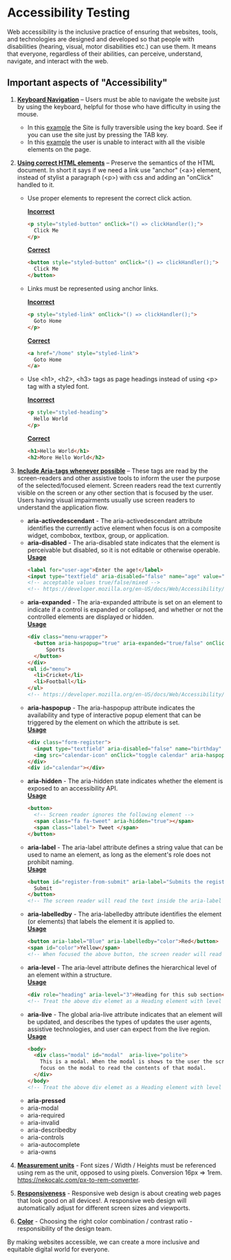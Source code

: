 # Accessibility Testing

Web accessibility is the inclusive practice of ensuring that websites, tools, and technologies are designed and developed so that people with disabilities (hearing, visual, motor disabilities etc.) can use them. It means that everyone, regardless of their abilities, can perceive, understand, navigate, and interact with the web.

## Important aspects of "Accessibility"

1. <ins>**Keyboard Navigation**</ins> – Users must be able to navigate the website just by using the keyboard, helpful for those who have difficulty in using the mouse.
    - In this [example](https://vishwac09.github.io/web-a11y-guidelines/keyboard-accessibility/correct/index.html) the Site is fully traversible using the key board. See if you can use the site just by pressing the TAB key.
    - In this [example](https://vishwac09.github.io/web-a11y-guidelines/keyboard-accessibility/incorrect/index.html) the user is unable to interact with all the visible elements on the page.

2. <ins>**Using correct HTML elements**</ins> – Preserve the semantics of the HTML document. In short it says if we need a link use "anchor" (&lt;a&gt;) element, instead of stylist a paragraph (&lt;p&gt;) with css and adding an "onClick" handled to it.

    - Use proper elements to represent the correct click action.

      <ins>**Incorrect**</ins>
      ```html
      <p style="styled-button" onClick="() => clickHandler();">
        Click Me
      </p>
      ```
      <ins>**Correct**</ins>
      ```html
      <button style="styled-button" onClick="() => clickHandler();">
        Click Me
      </button>
      ```

    - Links must be represented using anchor links.
    
      <ins>**Incorrect**</ins>
      ```html
      <p style="styled-link" onClick="() => clickHandler();">
        Goto Home
      </p>
      ```
      <ins>**Correct**</ins>
      ```html
      <a href="/home" style="styled-link">
        Goto Home
      </a>
      ```

    - Use &lt;h1&gt;, &lt;h2&gt;, &lt;h3&gt; tags as page headings instead of using &lt;p&gt; tag with a styled font.

      <ins>**Incorrect**</ins>
      ```html
      <p style="styled-heading">
        Hello World
      </p>
      ```
      <ins>**Correct**</ins>
      ```html
      <h1>Hello World</h1>
      <h2>More Hello World</h2>
      ```

3. <ins>**Include Aria-tags whenever possible**</ins> – These tags are read by the screen-readers and other assistive tools to inform the user the purpose of the selected/focused element. Screen readers read the text currently visible on the screen or any other section that is focused by the user. Users having visual impairments usually use screen readers to understand the application flow.
    - **aria-activedescendant** - The aria-activedescendant attribute identifies the currently active element when focus is on a composite widget, combobox, textbox, group, or application.
    - **aria-disabled** - The aria-disabled state indicates that the element is perceivable but   disabled, so it is not editable or otherwise operable.<br>
      <ins>**Usage**</ins>
      ```html
      <label for="user-age">Enter the age!</label>
      <input type="textfield" aria-disabled="false" name="age" value="" id="user-age" />
      <!-- acceptable values true/false/mixed -->
      <!-- https://developer.mozilla.org/en-US/docs/Web/Accessibility/ARIA/Attributes/aria-disabled -->
      ```
    - **aria-expanded** - The aria-expanded attribute is set on an element to indicate if a control is expanded or collapsed, and whether or not the controlled elements are displayed or hidden.<br>
      <ins>**Usage**</ins>
      ```html
      <div class="menu-wrapper">
        <button aria-haspopup="true" aria-expanded="true/false" onClick="open the below menu">
            Sports
        </button>
      </div>
      <ul id="menu">
        <li>Cricket</li>
        <li>Football</li>
      </ul>
      <!-- https://developer.mozilla.org/en-US/docs/Web/Accessibility/ARIA/Attributes/aria-expanded -->
      ```
    - **aria-haspopup** - The aria-haspopup attribute indicates the availability and type of interactive popup element that can be triggered by the element on which the attribute is set.<br>
      <ins>**Usage**</ins>
      ```html
      <div class="form-register">
        <input type="textfield" aria-disabled="false" name="birthday" value="" id="birthday" />
        <img src="calendar-icon" onClick="toggle calendar" aria-haspopup="true"/>
      </div>
      <div id="calendar"></div>
      ```
    - **aria-hidden** - The aria-hidden state indicates whether the element is exposed to an  accessibility API.<br>
      <ins>**Usage**</ins>
      ```html
      <button>
        <!-- Screen reader ignores the following element -->
        <span class="fa fa-tweet" aria-hidden="true"></span>
        <span class="label"> Tweet </span>
      </button>
      ```
    - **aria-label** - The aria-label attribute defines a string value that can be used to name an element, as long as the element's role does not prohibit naming.<br>
      <ins>**Usage**</ins>
      ```html
      <button id="register-from-submit" aria-label="Submits the register form.">
        Submit
      </button>
      <!-- The screen reader will read the text inside the aria-label attribute, and ignore the button value shown on UI -->
      ```
    - **aria-labelledby** - The aria-labelledby attribute identifies the element (or elements) that labels the element it is applied to.<br>
      <ins>**Usage**</ins>
      ```html
      <button aria-label="Blue" aria-labelledby="color">Red</button>
      <span id="color">Yellow</span>
      <!-- When focused the above button, the screen reader will read the the button as Yellow -->
      ```
    - **aria-level** - The aria-level attribute defines the hierarchical level of an element within a structure.<br>
      <ins>**Usage**</ins>
      ```html
      <div role="heading" aria-level="3">Heading for this sub section</div>
      <!-- Treat the above div elemet as a Heading element with level 3 -->
      ```
    - **aria-live** - The global aria-live attribute indicates that an element will be updated, and describes the types of updates the user agents, assistive technologies, and user can expect from the live region.
      <ins>**Usage**</ins>
      ```html
      <body>
        <div class="modal" id="modal"  aria-live="polite">
          This is a modal. When the modal is shows to the user the screen reder must
          focus on the modal to read the contents of that modal.
        </div>
      </body>
      <!-- Treat the above div elemet as a Heading element with level 3 -->
      ```
    - **aria-pressed**
    - aria-modal
    - aria-required
    - aria-invalid
    - aria-describedby
    - aria-controls
    - aria-autocomplete
    - aria-owns

4. <ins>**Measurement units**</ins> - Font sizes / Width / Heights must be referenced using rem as the unit, opposed to using pixels. Conversion 16px => 1rem. https://nekocalc.com/px-to-rem-converter.

5. <ins>**Responsiveness**</ins> - Responsive web design is about creating web pages that look good on all devices!. A responsive web design will automatically adjust for different screen sizes and viewports.

6. <ins>**Color**</ins> - Choosing the right color combination / contrast ratio - responsibility of the design team. 

By making websites accessible, we can create a more inclusive and equitable digital world for everyone. 
